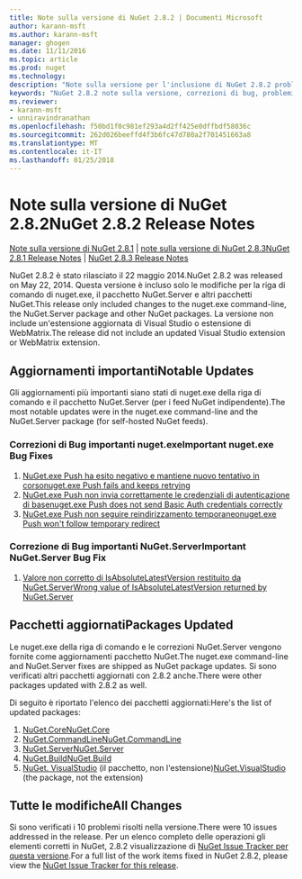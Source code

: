 ```yaml
---
title: Note sulla versione di NuGet 2.8.2 | Documenti Microsoft
author: karann-msft
ms.author: karann-msft
manager: ghogen
ms.date: 11/11/2016
ms.topic: article
ms.prod: nuget
ms.technology: 
description: "Note sulla versione per l'inclusione di NuGet 2.8.2 problemi noti, correzioni di bug, le funzionalità aggiunte e dcr."
keywords: "NuGet 2.8.2 note sulla versione, correzioni di bug, problemi noti, aggiunta di funzionalità, eseguire"
ms.reviewer:
- karann-msft
- unniravindranathan
ms.openlocfilehash: f50bd1f0c981ef293a4d2ff425e0dffbdf58036c
ms.sourcegitcommit: 262d026beeffd4f3b6fc47d780a2f701451663a8
ms.translationtype: MT
ms.contentlocale: it-IT
ms.lasthandoff: 01/25/2018
---
```

# <a name="nuget-282-release-notes"></a><span data-ttu-id="bbf03-104">Note sulla versione di NuGet 2.8.2</span><span class="sxs-lookup"><span data-stu-id="bbf03-104">NuGet 2.8.2 Release Notes</span></span>

<span data-ttu-id="bbf03-105">[Note sulla versione di NuGet 2.8.1](../release-notes/nuget-2.8.1.md) | [note sulla versione di NuGet 2.8.3](../release-notes/nuget-2.8.3.md)</span><span class="sxs-lookup"><span data-stu-id="bbf03-105">[NuGet 2.8.1 Release Notes](../release-notes/nuget-2.8.1.md) | [NuGet 2.8.3 Release Notes](../release-notes/nuget-2.8.3.md)</span></span>

<span data-ttu-id="bbf03-106">NuGet 2.8.2 è stato rilasciato il 22 maggio 2014.</span><span class="sxs-lookup"><span data-stu-id="bbf03-106">NuGet 2.8.2 was released on May 22, 2014.</span></span>  <span data-ttu-id="bbf03-107">Questa versione è incluso solo le modifiche per la riga di comando di nuget.exe, il pacchetto NuGet.Server e altri pacchetti NuGet.</span><span class="sxs-lookup"><span data-stu-id="bbf03-107">This release only included changes to the nuget.exe command-line, the NuGet.Server package and other NuGet packages.</span></span>  <span data-ttu-id="bbf03-108">La versione non include un'estensione aggiornata di Visual Studio o estensione di WebMatrix.</span><span class="sxs-lookup"><span data-stu-id="bbf03-108">The release did not include an updated Visual Studio extension or WebMatrix extension.</span></span>

## <a name="notable-updates"></a><span data-ttu-id="bbf03-109">Aggiornamenti importanti</span><span class="sxs-lookup"><span data-stu-id="bbf03-109">Notable Updates</span></span>

<span data-ttu-id="bbf03-110">Gli aggiornamenti più importanti siano stati di nuget.exe della riga di comando e il pacchetto NuGet.Server (per i feed NuGet indipendente).</span><span class="sxs-lookup"><span data-stu-id="bbf03-110">The most notable updates were in the nuget.exe command-line and the NuGet.Server package (for self-hosted NuGet feeds).</span></span>

### <a name="important-nugetexe-bug-fixes"></a><span data-ttu-id="bbf03-111">Correzioni di Bug importanti nuget.exe</span><span class="sxs-lookup"><span data-stu-id="bbf03-111">Important nuget.exe Bug Fixes</span></span>

1. [<span data-ttu-id="bbf03-112">NuGet.exe Push ha esito negativo e mantiene nuovo tentativo in corso</span><span class="sxs-lookup"><span data-stu-id="bbf03-112">nuget.exe Push fails and keeps retrying</span></span>](https://nuget.codeplex.com/workitem/4000)
1. [<span data-ttu-id="bbf03-113">NuGet.exe Push non invia correttamente le credenziali di autenticazione di base</span><span class="sxs-lookup"><span data-stu-id="bbf03-113">nuget.exe Push does not send Basic Auth credentials correctly</span></span>](https://nuget.codeplex.com/workitem/4109)
1. [<span data-ttu-id="bbf03-114">NuGet.exe Push non seguire reindirizzamento temporaneo</span><span class="sxs-lookup"><span data-stu-id="bbf03-114">nuget.exe Push won't follow temporary redirect</span></span>](https://nuget.codeplex.com/workitem/4050)

### <a name="important-nugetserver-bug-fix"></a><span data-ttu-id="bbf03-115">Correzione di Bug importanti NuGet.Server</span><span class="sxs-lookup"><span data-stu-id="bbf03-115">Important NuGet.Server Bug Fix</span></span>

1. [<span data-ttu-id="bbf03-116">Valore non corretto di IsAbsoluteLatestVersion restituito da NuGet.Server</span><span class="sxs-lookup"><span data-stu-id="bbf03-116">Wrong value of IsAbsoluteLatestVersion returned by NuGet.Server</span></span>](https://nuget.codeplex.com/workitem/4147)

## <a name="packages-updated"></a><span data-ttu-id="bbf03-117">Pacchetti aggiornati</span><span class="sxs-lookup"><span data-stu-id="bbf03-117">Packages Updated</span></span>

<span data-ttu-id="bbf03-118">Le nuget.exe della riga di comando e le correzioni NuGet.Server vengono fornite come aggiornamenti pacchetto NuGet.</span><span class="sxs-lookup"><span data-stu-id="bbf03-118">The nuget.exe command-line and NuGet.Server fixes are shipped as NuGet package updates.</span></span>  <span data-ttu-id="bbf03-119">Si sono verificati altri pacchetti aggiornati con 2.8.2 anche.</span><span class="sxs-lookup"><span data-stu-id="bbf03-119">There were other packages updated with 2.8.2 as well.</span></span>

<span data-ttu-id="bbf03-120">Di seguito è riportato l'elenco dei pacchetti aggiornati:</span><span class="sxs-lookup"><span data-stu-id="bbf03-120">Here's the list of updated packages:</span></span>

1. [<span data-ttu-id="bbf03-121">NuGet.Core</span><span class="sxs-lookup"><span data-stu-id="bbf03-121">NuGet.Core</span></span>](https://www.nuget.org/packages/NuGet.Core/)
1. [<span data-ttu-id="bbf03-122">NuGet.CommandLine</span><span class="sxs-lookup"><span data-stu-id="bbf03-122">NuGet.CommandLine</span></span>](https://www.nuget.org/packages/NuGet.CommandLine/)
1. [<span data-ttu-id="bbf03-123">NuGet.Server</span><span class="sxs-lookup"><span data-stu-id="bbf03-123">NuGet.Server</span></span>](https://www.nuget.org/packages/NuGet.Server/)
1. [<span data-ttu-id="bbf03-124">NuGet.Build</span><span class="sxs-lookup"><span data-stu-id="bbf03-124">NuGet.Build</span></span>](https://www.nuget.org/packages/NuGet.Build/)
1. <span data-ttu-id="bbf03-125">[NuGet. VisualStudio](https://www.nuget.org/packages/NuGet.VisualStudio/) (il pacchetto, non l'estensione)</span><span class="sxs-lookup"><span data-stu-id="bbf03-125">[NuGet.VisualStudio](https://www.nuget.org/packages/NuGet.VisualStudio/) (the package, not the extension)</span></span>

## <a name="all-changes"></a><span data-ttu-id="bbf03-126">Tutte le modifiche</span><span class="sxs-lookup"><span data-stu-id="bbf03-126">All Changes</span></span>
<span data-ttu-id="bbf03-127">Si sono verificati i 10 problemi risolti nella versione.</span><span class="sxs-lookup"><span data-stu-id="bbf03-127">There were 10 issues addressed in the release.</span></span> <span data-ttu-id="bbf03-128">Per un elenco completo delle operazioni gli elementi corretti in NuGet, 2.8.2 visualizzazione di [NuGet Issue Tracker per questa versione](https://nuget.codeplex.com/workitem/list/advanced?keyword=&status=All&type=All&priority=All&release=NuGet%202.8.2&assignedTo=All&component=All&sortField=LastUpdatedDate&sortDirection=Descending&page=0&reasonClosed=All).</span><span class="sxs-lookup"><span data-stu-id="bbf03-128">For a full list of the work items fixed in NuGet 2.8.2, please view the [NuGet Issue Tracker for this release](https://nuget.codeplex.com/workitem/list/advanced?keyword=&status=All&type=All&priority=All&release=NuGet%202.8.2&assignedTo=All&component=All&sortField=LastUpdatedDate&sortDirection=Descending&page=0&reasonClosed=All).</span></span>
